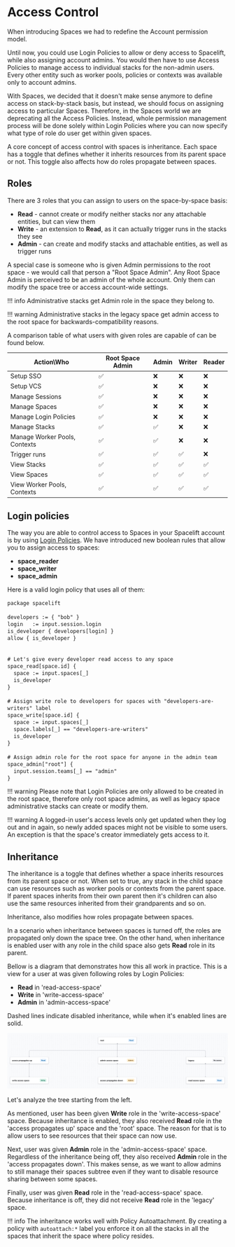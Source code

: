 # Access Control

When introducing Spaces we had to redefine the Account permission model.

Until now, you could use Login Policies to allow or deny access to Spacelift, while also assigning account admins.
You would then have to use Access Policies to manage access to individual stacks for the non-admin users.
Every other entity such as worker pools, policies or contexts was available only to account admins.

With Spaces, we decided that it doesn't make sense anymore to define access on stack-by-stack basis, but instead, we should focus on assigning access to particular Spaces.
Therefore, in the Spaces world we are deprecating all the Access Policies.
Instead, whole permission management process will be done solely within Login Policies where you can now specify what type of role do user get within given spaces.

A core concept of access control with spaces is inheritance. Each space has a toggle that defines whether it inherits resources from its parent space or not.
This toggle also affects how do roles propagate between spaces.

## Roles

There are 3 roles that you can assign to users on the space-by-space basis:
- **Read** - cannot create or modify neither stacks nor any attachable entities, but can view them
- **Write** - an extension to **Read**, as it can actually trigger runs in the stacks they see
- **Admin** - can create and modify stacks and attachable entities, as well as trigger runs

A special case is someone who is given Admin permissions to the root space - we would call that person a "Root Space Admin".
Any Root Space Admin is perceived to be an admin of the whole account. Only them can modify the space tree or access account-wide settings.


!!! info
    Administrative stacks get Admin role in the space they belong to.

!!! warning
    Administrative stacks in the legacy space get admin access to the root space for backwards-compatibility reasons.

A comparison table of what users with given roles are capable of can be found below.

| Action\Who                    | Root Space Admin | Admin | Writer | Reader |
|-------------------------------|------------------|-------|--------|--------|
| Setup SSO                     | ✅                | ❌     | ❌      | ❌      |
| Setup VCS                     | ✅                | ❌     | ❌      | ❌      |
| Manage Sessions               | ✅                | ❌     | ❌      | ❌      |
| Manage Spaces                 | ✅                | ❌     | ❌      | ❌      |
| Manage Login Policies         | ✅                | ❌     | ❌      | ❌      |
| Manage Stacks                 | ✅                | ✅     | ❌      | ❌      |
| Manage Worker Pools, Contexts | ✅                | ✅     | ❌      | ❌      |
| Trigger runs                  | ✅                | ✅     | ✅      | ❌      |
| View Stacks                   | ✅                | ✅     | ✅      | ✅      |
| View Spaces                   | ✅                | ✅     | ✅      | ✅      |
| View Worker Pools, Contexts   | ✅                | ✅     | ✅      | ✅      |


## Login policies

The way you are able to control access to Spaces in your Spacelift account is by using [Login Policies](../policy/login-policy.md).
We have introduced new boolean rules that allow you to assign access to spaces:

- **space_reader**
- **space_writer**
- **space_admin**

Here is a valid login policy that uses all of them:

```opa
package spacelift

developers := { "bob" }
login   := input.session.login
is_developer { developers[login] }
allow { is_developer }


# Let's give every developer read access to any space
space_read[space.id] {
  space := input.spaces[_]
  is_developer
}

# Assign write role to developers for spaces with "developers-are-writers" label
space_write[space.id] {
  space := input.spaces[_]
  space.labels[_] == "developers-are-writers"
  is_developer
}

# Assign admin role for the root space for anyone in the admin team
space_admin["root"] {
  input.session.teams[_] == "admin"
}
```

!!! warning
    Please note that Login Policies are only allowed to be created in the root space, therefore only root space admins, as well as legacy space administrative stacks can create or modify them.

!!! warning
    A logged-in user's access levels only get updated when they log out and in again, so newly added spaces might not be visible to some users. An exception is that the space's creator immediately gets access to it.

## Inheritance

The inheritance is a toggle that defines whether a space inherits resources from its parent space or not.
When set to true, any stack in the child space can use resources such as worker pools or contexts from the parent space.
If parent spaces inherits from their own parent then it's children can also use the same resources inherited from their grandparents and so on.

Inheritance, also modifies how roles propagate between spaces.

In a scenario when inheritance between spaces is turned off, the roles are propagated only down the space tree.
On the other hand, when inheritance is enabled user with any role in the child space also gets **Read** role in its parent.

Bellow is a diagram that demonstrates how this all work in practice. This is a view for a user at was given following roles by Login Policies:

- **Read** in 'read-access-space'
- **Write** in 'write-access-space'
- **Admin** in 'admin-access-space'

Dashed lines indicate disabled inheritance, while when it's enabled lines are solid.

![](<../../assets/screenshots/spaces_access_propagation.png>)

Let's analyze the tree starting from the left.

As mentioned, user has been given **Write** role in the 'write-access-space' space.
Because inheritance is enabled, they also received **Read** role in the 'access propagates up' space and the 'root' space.
The reason for that is to allow users to see resources that their space can now use.

Next, user was given **Admin** role in the 'admin-access-space' space. Regardless of the inheritance being off, they also received **Admin** role in the 'access propagates down'.
This makes sense, as we want to allow admins to still manage their spaces subtree even if they want to disable resource sharing between some spaces.

Finally, user was given **Read** role in the 'read-access-space' space. Because inheritance is off, they did not receive **Read** role in the 'legacy' space.

!!! info
    The inheritance works well with Policy Autoattachment. By creating a policy with `autoattach:*` label you enforce it on all the stacks in all the spaces that inherit the space where policy resides.

